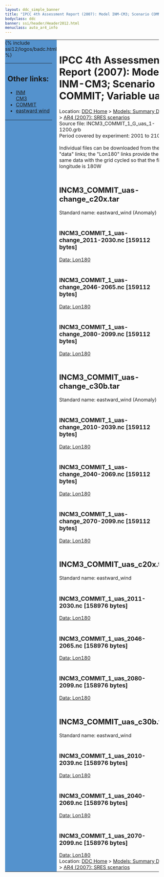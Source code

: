 ```yaml
---
layout: ddc_simple_banner
title: "IPCC 4th Assessment Report (2007): Model INM-CM3; Scenario COMMIT; Variable uas"
bodyclass: ddc
banner: ssi/header/Header2012.html
menuclass: auto_ar4_info
---
```



<table width="100%" border="0" cellspacing="0" cellpadding="0" style="border-collapse: collapse;">
<tr style="margin:0;padding:0;border:0;">
<td style="margin:0;padding:0;border:0;height:1pt;width:150pt;background:#5492CD;" valign="top" >

<div id="lh-col2" class="auto_ar4_info">
<table class="menumain" bgcolor="#5492CD" cellspacing="0" width="100%" border="0">
<tr><td>
<h2> Other links:</h2>
<ul>
<li><a href="/auto/ar4/model-INM-CM3.html">INM<br/>CM3</a></li>
<li><a href="/auto/ar4/scenario-COMMIT.html">COMMIT</a></li>
<li><a href="/auto/ar4/var-eastward_wind.html">eastward wind</a></li>
</ul>
</td></tr>
{% include ssi12/logos/badc.html %}
</table>
</div>
</td>
<td><h1>IPCC 4th Assessment Report (2007): Model INM-CM3; Scenario COMMIT; Variable uas</h1>

<!-- Breadcrumb1 -->
<div id="breadcrumb1" align="left">
Location: <a href="/index.html">DDC Home</a> > <a href="/sim/gcm_clim/">Models: Summary Data</a>
> <a href="/sim/gcm_clim/SRES_AR4/index.html">AR4 (2007): SRES scenarios</a>
</div>
<!-- End of Breadcrumb1 -->Source file: INCM3_COMMIT_1_G_uas_1-1200.grb
<br/>
Period covered by experiment: 2001 to 2100<br/>
<br/>Individual files can be downloaded from the "data" links; the "Lon180" links provide the same data
         with the grid cycled so that the first longitude is 180W<br/>
<br/><h2>INCM3_COMMIT_uas-change_c20x.tar</h2>
Standard name: eastward_wind (Anomaly)<br>
<br/><h3>INCM3_COMMIT_1_uas-change_2011-2030.nc [159112 bytes]</h3>
<a href="http://apps.ipcc-data.org/cgi-bin/downl/ar4_nc/uas/INCM3_COMMIT_1_uas-change_2011-2030.nc">Data; </a><a href="http://apps.ipcc-data.org/cgi-bin/downl/ar4_nc/uas/INCM3_COMMIT_1_uas-change_2011-2030.cyto180.nc"> Lon180</a><br/>
<br/><h3>INCM3_COMMIT_1_uas-change_2046-2065.nc [159112 bytes]</h3>
<a href="http://apps.ipcc-data.org/cgi-bin/downl/ar4_nc/uas/INCM3_COMMIT_1_uas-change_2046-2065.nc">Data; </a><a href="http://apps.ipcc-data.org/cgi-bin/downl/ar4_nc/uas/INCM3_COMMIT_1_uas-change_2046-2065.cyto180.nc"> Lon180</a><br/>
<br/><h3>INCM3_COMMIT_1_uas-change_2080-2099.nc [159112 bytes]</h3>
<a href="http://apps.ipcc-data.org/cgi-bin/downl/ar4_nc/uas/INCM3_COMMIT_1_uas-change_2080-2099.nc">Data; </a><a href="http://apps.ipcc-data.org/cgi-bin/downl/ar4_nc/uas/INCM3_COMMIT_1_uas-change_2080-2099.cyto180.nc"> Lon180</a><br/>
<br/><h2>INCM3_COMMIT_uas-change_c30b.tar</h2>
Standard name: eastward_wind (Anomaly)<br>
<br/><h3>INCM3_COMMIT_1_uas-change_2010-2039.nc [159112 bytes]</h3>
<a href="http://apps.ipcc-data.org/cgi-bin/downl/ar4_nc/uas/INCM3_COMMIT_1_uas-change_2010-2039.nc">Data; </a><a href="http://apps.ipcc-data.org/cgi-bin/downl/ar4_nc/uas/INCM3_COMMIT_1_uas-change_2010-2039.cyto180.nc"> Lon180</a><br/>
<br/><h3>INCM3_COMMIT_1_uas-change_2040-2069.nc [159112 bytes]</h3>
<a href="http://apps.ipcc-data.org/cgi-bin/downl/ar4_nc/uas/INCM3_COMMIT_1_uas-change_2040-2069.nc">Data; </a><a href="http://apps.ipcc-data.org/cgi-bin/downl/ar4_nc/uas/INCM3_COMMIT_1_uas-change_2040-2069.cyto180.nc"> Lon180</a><br/>
<br/><h3>INCM3_COMMIT_1_uas-change_2070-2099.nc [159112 bytes]</h3>
<a href="http://apps.ipcc-data.org/cgi-bin/downl/ar4_nc/uas/INCM3_COMMIT_1_uas-change_2070-2099.nc">Data; </a><a href="http://apps.ipcc-data.org/cgi-bin/downl/ar4_nc/uas/INCM3_COMMIT_1_uas-change_2070-2099.cyto180.nc"> Lon180</a><br/>
<br/><h2>INCM3_COMMIT_uas_c20x.tar</h2>
Standard name: eastward_wind<br>
<br/><h3>INCM3_COMMIT_1_uas_2011-2030.nc [158976 bytes]</h3>
<a href="http://apps.ipcc-data.org/cgi-bin/downl/ar4_nc/uas/INCM3_COMMIT_1_uas_2011-2030.nc">Data; </a><a href="http://apps.ipcc-data.org/cgi-bin/downl/ar4_nc/uas/INCM3_COMMIT_1_uas_2011-2030.cyto180.nc"> Lon180</a><br/>
<br/><h3>INCM3_COMMIT_1_uas_2046-2065.nc [158976 bytes]</h3>
<a href="http://apps.ipcc-data.org/cgi-bin/downl/ar4_nc/uas/INCM3_COMMIT_1_uas_2046-2065.nc">Data; </a><a href="http://apps.ipcc-data.org/cgi-bin/downl/ar4_nc/uas/INCM3_COMMIT_1_uas_2046-2065.cyto180.nc"> Lon180</a><br/>
<br/><h3>INCM3_COMMIT_1_uas_2080-2099.nc [158976 bytes]</h3>
<a href="http://apps.ipcc-data.org/cgi-bin/downl/ar4_nc/uas/INCM3_COMMIT_1_uas_2080-2099.nc">Data; </a><a href="http://apps.ipcc-data.org/cgi-bin/downl/ar4_nc/uas/INCM3_COMMIT_1_uas_2080-2099.cyto180.nc"> Lon180</a><br/>
<br/><h2>INCM3_COMMIT_uas_c30b.tar</h2>
Standard name: eastward_wind<br>
<br/><h3>INCM3_COMMIT_1_uas_2010-2039.nc [158976 bytes]</h3>
<a href="http://apps.ipcc-data.org/cgi-bin/downl/ar4_nc/uas/INCM3_COMMIT_1_uas_2010-2039.nc">Data; </a><a href="http://apps.ipcc-data.org/cgi-bin/downl/ar4_nc/uas/INCM3_COMMIT_1_uas_2010-2039.cyto180.nc"> Lon180</a><br/>
<br/><h3>INCM3_COMMIT_1_uas_2040-2069.nc [158976 bytes]</h3>
<a href="http://apps.ipcc-data.org/cgi-bin/downl/ar4_nc/uas/INCM3_COMMIT_1_uas_2040-2069.nc">Data; </a><a href="http://apps.ipcc-data.org/cgi-bin/downl/ar4_nc/uas/INCM3_COMMIT_1_uas_2040-2069.cyto180.nc"> Lon180</a><br/>
<br/><h3>INCM3_COMMIT_1_uas_2070-2099.nc [158976 bytes]</h3>
<a href="http://apps.ipcc-data.org/cgi-bin/downl/ar4_nc/uas/INCM3_COMMIT_1_uas_2070-2099.nc">Data; </a><a href="http://apps.ipcc-data.org/cgi-bin/downl/ar4_nc/uas/INCM3_COMMIT_1_uas_2070-2099.cyto180.nc"> Lon180</a><br/>
<!-- Breadcrumb2 -->
<div id="breadcrumb2" align="left">
Location: <a href="/index.html">DDC Home</a> > <a href="/sim/gcm_clim/">Models: Summary Data</a>
> <a href="/sim/gcm_clim/SRES_AR4/index.html">AR4 (2007): SRES scenarios</a>
</div>
<!-- End of Breadcrumb2 --></td></tr></table>
